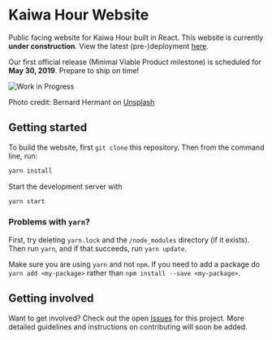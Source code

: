 # Kaiwa Hour Website

Public facing website for Kaiwa Hour built in React. This website is currently
**under construction**. View the latest (pre-)deployment [here](https://kaiwahour.github.io/home/).

Our first official release (Minimal Viable Product milestone) is scheduled for **May 30, 2019**.
Prepare to ship on time!

![Work in Progress](https://images.unsplash.com/photo-1524347258796-81291228cfc9?ixlib=rb-1.2.1&ixid=eyJhcHBfaWQiOjEyMDd9&auto=format&fit=crop&w=668&q=80)

Photo credit: Bernard Hermant on [Unsplash](https://unsplash.com/photos/s_EGnPTiJoI)

## Getting started

To build the website, first `git clone` this repository. Then from the command
line, run:

```bash
yarn install

```

Start the development server with

```bash
yarn start
```

### Problems with `yarn`?

First, try deleting `yarn.lock` and the `/node_modules` directory (if it exists). Then run `yarn`, and if that succeeds, run `yarn update`.

Make sure you are using `yarn` and not `npm`. If you need to add a package do `yarn add <my-package>` rather than `npm install --save <my-package>`. 

## Getting involved

Want to get involved? Check out the open 
[Issues](https://github.com/kaiwahour/home/issues) for this 
project. More detailed guidelines and instructions on contributing will soon 
be added.
